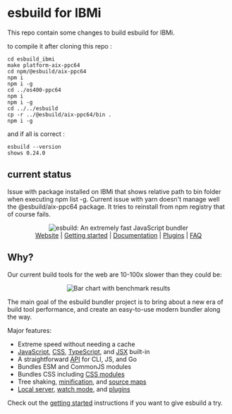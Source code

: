 # esbuild for IBMi

This repo contain some changes to build esbuild for IBMi.

to compile it after cloning this repo :

    cd esbuild_ibmi
    make platform-aix-ppc64
    cd npm/@esbuild/aix-ppc64
    npm i 
    npm i -g
    cd ../os400-ppc64
    npm i
    npm i -g
    cd ../../esbuild
    cp -r ../@esbuild/aix-ppc64/bin .
    npm i -g

and if all is correct :

    esbuild --version
    shows 0.24.0

## current status

Issue with package installed on IBMi that shows relative path to bin folder when executing npm list -g.
Current issue with yarn doesn't manage well the @esbuild/aix-ppc64 package. It tries to reinstall from npm registry that of course fails.


<p align="center">
  <picture>
    <source media="(prefers-color-scheme: dark)" srcset="./images/wordmark-dark.svg">
    <source media="(prefers-color-scheme: light)" srcset="./images/wordmark-light.svg">
    <img alt="esbuild: An extremely fast JavaScript bundler" src="./images/wordmark-light.svg">
  </picture>
  <br>
  <a href="https://esbuild.github.io/">Website</a> |
  <a href="https://esbuild.github.io/getting-started/">Getting started</a> |
  <a href="https://esbuild.github.io/api/">Documentation</a> |
  <a href="https://esbuild.github.io/plugins/">Plugins</a> |
  <a href="https://esbuild.github.io/faq/">FAQ</a>
</p>

## Why?

Our current build tools for the web are 10-100x slower than they could be:

<p align="center">
  <picture>
    <source media="(prefers-color-scheme: dark)" srcset="./images/benchmark-dark.svg">
    <source media="(prefers-color-scheme: light)" srcset="./images/benchmark-light.svg">
    <img alt="Bar chart with benchmark results" src="./images/benchmark-light.svg">
  </picture>
</p>

The main goal of the esbuild bundler project is to bring about a new era of build tool performance, and create an easy-to-use modern bundler along the way.

Major features:

- Extreme speed without needing a cache
- [JavaScript](https://esbuild.github.io/content-types/#javascript), [CSS](https://esbuild.github.io/content-types/#css), [TypeScript](https://esbuild.github.io/content-types/#typescript), and [JSX](https://esbuild.github.io/content-types/#jsx) built-in
- A straightforward [API](https://esbuild.github.io/api/) for CLI, JS, and Go
- Bundles ESM and CommonJS modules
- Bundles CSS including [CSS modules](https://github.com/css-modules/css-modules)
- Tree shaking, [minification](https://esbuild.github.io/api/#minify), and [source maps](https://esbuild.github.io/api/#sourcemap)
- [Local server](https://esbuild.github.io/api/#serve), [watch mode](https://esbuild.github.io/api/#watch), and [plugins](https://esbuild.github.io/plugins/)

Check out the [getting started](https://esbuild.github.io/getting-started/) instructions if you want to give esbuild a try.
